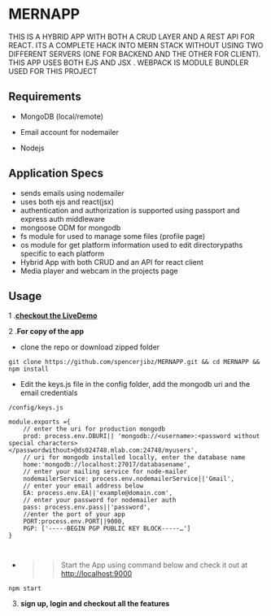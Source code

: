 # MERNAPP
 THIS IS A HYBRID APP WITH BOTH A CRUD LAYER AND A REST API FOR REACT. ITS A COMPLETE HACK INTO MERN STACK WITHOUT USING TWO DIFFERENT SERVERS (ONE FOR BACKEND AND THE OTHER FOR CLIENT). THIS APP USES BOTH EJS AND JSX . WEBPACK IS MODULE BUNDLER USED FOR THIS PROJECT 
## Requirements

- MongoDB (local/remote) 

- Email account for nodemailer

- Nodejs

## Application Specs
- sends emails using nodemailer
- uses both ejs and react(jsx) 
- authentication and authorization is supported using passport and express auth middleware
- mongoose ODM for mongodb
- fs module for used to manage some files (profile page)
- os module for get platform information used to edit directorypaths specific to each platform
- Hybrid App with both CRUD and an API for react client
- Media player and webcam in the projects page 

## Usage
 1 .**[checkout the LiveDemo](https://hidden-earth-45154.herokuapp.com/)**
 
 2 .**For copy of the app**
 
 - clone the repo or download zipped folder
 
  ``` git clone https://github.com/spencerjibz/MERNAPP.git && cd MERNAPP && npm install ```
- Edit the keys.js file in the config folder, add  the mongodb uri and the email credentials
```
/config/keys.js

module.exports ={
    // enter the uri for production mongodb 
    prod: process.env.DBURI|| 'mongodb://<username>:<password without special characters></passwordwithout>@ds024748.mlab.com:24748/myusers',
    // uri for mongodb installed locally, enter the database name
    home:'mongodb://localhost:27017/databasename',
    // enter your mailing service for node-mailer
    nodemailerService: process.env.nodemailerService||'Gmail',
    // enter your email address below
    EA: process.env.EA||'example@domain.com',
    // enter your password for nodemailer auth
    pass: process.env.pass||'password',
    //enter the port of your app 
    PORT:process.env.PORT||9000,
    PGP: ['-----BEGIN PGP PUBLIC KEY BLOCK-----…']
}



```
 + >> Start the App using command below and check it out at [http://localhost:9000](http://localhost:9000)
 
 ``` npm start ```
 
 3. **sign up, login and checkout all the features** 
